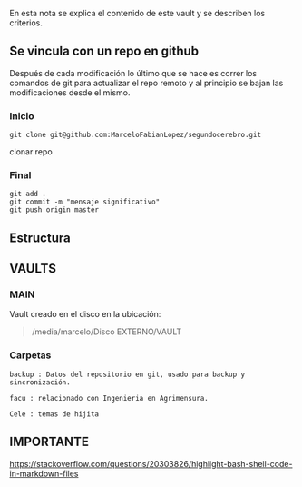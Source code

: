 En esta nota se explica el contenido de este vault y se describen los criterios.
## Se vincula con un repo en github

Después de cada modificación lo último que se hace es correr los comandos de git para actualizar el repo remoto y al principio se bajan las modificaciones desde el mismo.

### Inicio
```shell
git clone git@github.com:MarceloFabianLopez/segundocerebro.git 
```

clonar repo

### Final

```shell
git add .
git commit -m "mensaje significativo"
git push origin master
```

## Estructura


## VAULTS

### MAIN

Vault creado en el disco en la ubicación:
>/media/marcelo/Disco EXTERNO/VAULT

### Carpetas

	backup : Datos del repositorio en git, usado para backup y sincronización.

	facu : relacionado con Ingenieria en Agrimensura.

	Cele : temas de hijita
	
## IMPORTANTE

https://stackoverflow.com/questions/20303826/highlight-bash-shell-code-in-markdown-files
